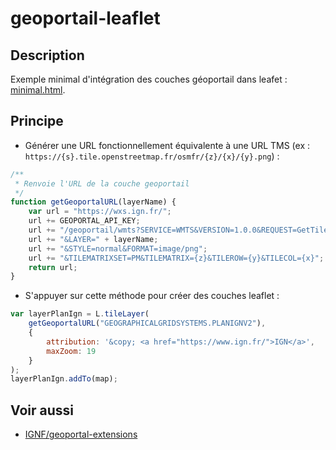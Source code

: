# geoportail-leaflet

## Description

Exemple minimal d'intégration des couches géoportail dans leafet : [minimal.html](minimal.html).

## Principe

* Générer une URL fonctionnellement équivalente à une URL TMS (ex : `https://{s}.tile.openstreetmap.fr/osmfr/{z}/{x}/{y}.png`) :

```js
/**
 * Renvoie l'URL de la couche geoportail
 */
function getGeoportalURL(layerName) {
    var url = "https://wxs.ign.fr/";
    url += GEOPORTAL_API_KEY;
    url += "/geoportail/wmts?SERVICE=WMTS&VERSION=1.0.0&REQUEST=GetTile";
    url += "&LAYER=" + layerName;
    url += "&STYLE=normal&FORMAT=image/png";
    url += "&TILEMATRIXSET=PM&TILEMATRIX={z}&TILEROW={y}&TILECOL={x}";
    return url;
}
```

* S'appuyer sur cette méthode pour créer des couches leaflet :

```js
var layerPlanIgn = L.tileLayer(
    getGeoportalURL("GEOGRAPHICALGRIDSYSTEMS.PLANIGNV2"),
    {
        attribution: '&copy; <a href="https://www.ign.fr/">IGN</a>',
        maxZoom: 19
    }
);
layerPlanIgn.addTo(map);
```

## Voir aussi

* [IGNF/geoportal-extensions](https://github.com/IGNF/geoportal-extensions#extensions-g%C3%A9oportail)

